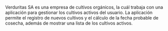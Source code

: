 Verduritas SA es una empresa de cultivos orgánicos, la cuál trabaja con una aplicación para gestionar los cultivos activos del usuario. La aplicación permite el registro de nuevos cultivos y el cálculo de la fecha probable de cosecha, además de mostrar una lista de los cultivos activos.
